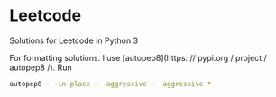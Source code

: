 # Leetcode

Solutions for Leetcode in Python 3

For formatting solutions. I use [autopep8](https: // pypi.org / project / autopep8 /). Run

```sh
autopep8 - -in-place - -aggressive - -aggressive *
```
